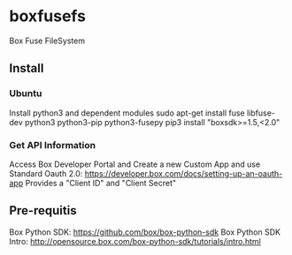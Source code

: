 # boxfusefs
Box Fuse FileSystem

## Install

### Ubuntu
Install python3 and dependent modules
sudo apt-get install fuse libfuse-dev python3 python3-pip python3-fusepy 
pip3 install "boxsdk>=1.5,<2.0"

### Get API Information
Access Box Developer Portal and Create a new Custom App and use Standard Oauth 2.0: https://developer.box.com/docs/setting-up-an-oauth-app
Provides a "Client ID" and "Client Secret"




## Pre-requitis

Box Python SDK: https://github.com/box/box-python-sdk
Box Python SDK Intro: http://opensource.box.com/box-python-sdk/tutorials/intro.html


